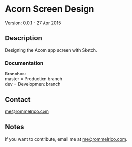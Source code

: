 # Acorn Screen Design  

Version: 0.0.1 - 27 Apr 2015  

## Description  

Designing the Acorn app screen with Sketch.

### Documentation  
Branches:  
master = Production branch  
dev = Development branch  

## Contact  

<me@rommelrico.com>  

## Notes  

If you want to contribute, email me at <me@rommelrico.com>.  
